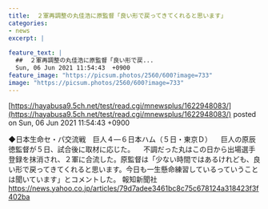 ```yaml
---
title:  ２軍再調整の丸佳浩に原監督「良い形で戻ってきてくれると思います」  
categories:
- news
excerpt: |
  
feature_text: |
  ##  ２軍再調整の丸佳浩に原監督「良い形で戻...
  Sun, 06 Jun 2021 11:54:43  +0900
feature_image: "https://picsum.photos/2560/600?image=733"
image: "https://picsum.photos/2560/600?image=733"
---
```


[https://hayabusa9.5ch.net/test/read.cgi/mnewsplus/1622948083/](https://hayabusa9.5ch.net/test/read.cgi/mnewsplus/1622948083/)
posted on Sun, 06 Jun 2021 11:54:43  +0900

<!--more-->

◆日本生命セ・パ交流戦　巨人４—６日本ハム（５日・東京Ｄ） 　巨人の原辰徳監督が５日、試合後に取材に応じた。 　不調だった丸はこの日から出場選手登録を抹消され、２軍に合流した。原監督は「少ない時間ではあるけれども、良い形で戻ってきてくれると思います。今日も一生懸命練習しているっていうことは聞いています」とコメントした。 報知新聞社 https://news.yahoo.co.jp/articles/79d7adee3461bc8c75c678124a318423f3f402ba
